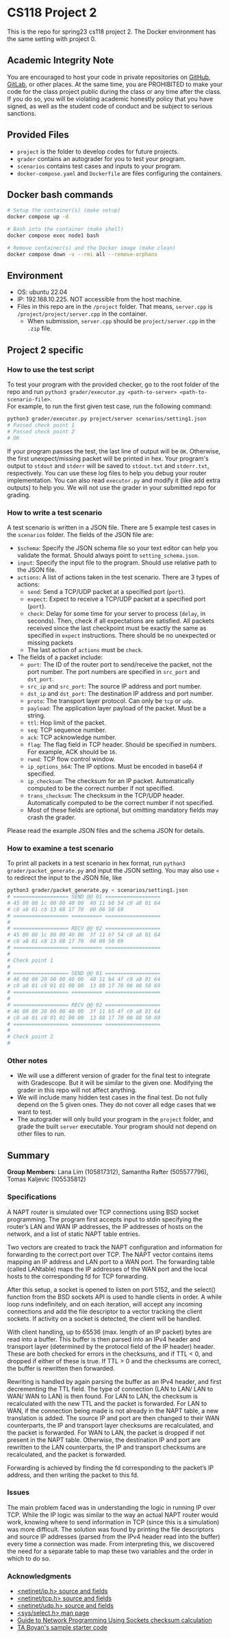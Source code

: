 # CS118 Project 2

This is the repo for spring23 cs118 project 2.
The Docker environment has the same setting with project 0.

## Academic Integrity Note

You are encouraged to host your code in private repositories on [GitHub](https://github.com/), [GitLab](https://gitlab.com), or other places.  At the same time, you are PROHIBITED to make your code for the class project public during the class or any time after the class.  If you do so, you will be violating academic honestly policy that you have signed, as well as the student code of conduct and be subject to serious sanctions.

## Provided Files

- `project` is the folder to develop codes for future projects.
- `grader` contains an autograder for you to test your program.
- `scenarios` contains test cases and inputs to your program.
- `docker-compose.yaml` and `Dockerfile` are files configuring the containers.

## Docker bash commands

```bash
# Setup the container(s) (make setup)
docker compose up -d

# Bash into the container (make shell)
docker compose exec node1 bash

# Remove container(s) and the Docker image (make clean)
docker compose down -v --rmi all --remove-orphans
```

## Environment

- OS: ubuntu 22.04
- IP: 192.168.10.225. NOT accessible from the host machine.
- Files in this repo are in the `/project` folder. That means, `server.cpp` is `/project/project/server.cpp` in the container.
  - When submission, `server.cpp` should be `project/server.cpp` in the `.zip` file.

## Project 2 specific

### How to use the test script

To test your program with the provided checker, go to the root folder of the repo and
run `python3 grader/executor.py <path-to-server> <path-to-scenario-file>`.  
For example, to run the first given test case, run the following command:
```bash
python3 grader/executor.py project/server scenarios/setting1.json
# Passed check point 1
# Passed check point 2
# OK
```

If your program passes the test, the last line of output will be `OK`.
Otherwise, the first unexpect/missing packet will be printed in hex.
Your program's output to `stdout` and `stderr` will be saved to `stdout.txt` and `stderr.txt`, respectively.
You can use these log files to help you debug your router implementation.
You can also read `executor.py` and modify it (like add extra outputs) to help you.
We will not use the grader in your submitted repo for grading.

### How to write a test scenario

A test scenario is written in a JSON file. There are 5 example test cases in the `scenarios` folder.
The fields of the JSON file are:

- `$schema`: Specify the JSON schema file so your text editor can help you validate the format.
  Should always point to `setting_schema.json`.
- `input`: Specify the input file to the program. Should use relative path to the JSON file.
- `actions`: A list of actions taken in the test scenario. There are 3 types of actions:
  - `send`: Send a TCP/UDP packet at a specified port (`port`).
  - `expect`: Expect to receive a TCP/UDP packet at a specified port (`port`).
  - `check`: Delay for some time for your server to process (`delay`, in seconds).
    Then, check if all expectations are satisfied.
    All packets received since the last checkpoint must be exactly the same as specified in `expect` instructions.
    There should be no unexpected or missing packets
  - The last action of `actions` must be `check`.
- The fields of a packet include:
  - `port`: The ID of the router port to send/receive the packet, not the port number.
  The port numbers are specified in `src_port` and `dst_port`.
  - `src_ip` and `src_port`: The source IP address and port number.
  - `dst_ip` and `dst_port`: The destination IP address and port number.
  - `proto`: The transport layer protocol. Can only be `tcp` or `udp`.
  - `payload`: The application layer payload of the packet. Must be a string.
  - `ttl`: Hop limit of the packet.
  - `seq`: TCP sequence number.
  - `ack`: TCP acknowledge number.
  - `flag`: The flag field in TCP header. Should be specified in numbers. For example, ACK should be `16`.
  - `rwnd`: TCP flow control window.
  - `ip_options_b64`: The IP options. Must be encoded in base64 if specified.
  - `ip_checksum`: The checksum for an IP packet. Automatically computed to be the correct number if not specified.
  - `trans_checksum`: The checksum in the TCP/UDP header. Automatically computed to be the correct number if not specified.
  - Most of these fields are optional, but omitting mandatory fields may crash the grader.

Please read the example JSON files and the schema JSON for details.

### How to examine a test scenario

To print all packets in a test scenario in hex format,
run `python3 grader/packet_generate.py` and input the JSON setting.
You may also use `<` to redirect the input to the JSON file, like
```bash
python3 grader/packet_generate.py < scenarios/setting1.json
# ================== SEND @@ 01 ==================
# 45 00 00 1c 00 00 40 00  40 11 b6 54 c0 a8 01 64 
# c0 a8 01 c8 13 88 17 70  00 08 50 69
# ================== ========== ==================
#
# ================== RECV @@ 02 ==================
# 45 00 00 1c 00 00 40 00  3f 11 b7 54 c0 a8 01 64 
# c0 a8 01 c8 13 88 17 70  00 08 50 69
# ================== ========== ==================
#
# Check point 1
#
# ================== SEND @@ 01 ==================
# 46 00 00 20 00 00 40 00  40 11 b4 4f c0 a8 01 64 
# c0 a8 01 c8 01 01 00 00  13 88 17 70 00 08 50 69
# ================== ========== ==================
#
# ================== RECV @@ 02 ==================
# 46 00 00 20 00 00 40 00  3f 11 b5 4f c0 a8 01 64 
# c0 a8 01 c8 01 01 00 00  13 88 17 70 00 08 50 69
# ================== ========== ==================
#
# Check point 2
#
```

### Other notes

- We will use a different version of grader for the final test to integrate with Gradescope.
  But it will be similar to the given one.
  Modifying the grader in this repo will not affect anything.
- We will include many hidden test cases in the final test. Do not fully depend on the 5 given ones.
  They do not cover all edge cases that we want to test.
- The autograder will only build your program in the `project` folder, and grade the built `server` executable.
  Your program should not depend on other files to run.

## Summary

**Group Members**: Lana Lim (105817312), Samantha Rafter (505577796), Tomas Kaljevic (105535812)

### Specifications

A NAPT router is simulated over TCP connections using BSD socket programming. The program first accepts input to stdin specifying the router’s LAN and WAN IP addresses, the IP addresses of hosts on the network, and a list of static NAPT table entries.

Two vectors are created to track the NAPT configuration and information for forwarding to the correct port over TCP. The NAPT vector contains items mapping an IP address and LAN port to a WAN port. The forwarding table (called LANtable) maps the IP addresses of the WAN port and the local hosts to the corresponding fd for TCP forwarding.

After this setup, a socket is opened to listen on port 5152, and the select() function from the BSD sockets API is used to handle clients in order. A while loop runs indefinitely, and on each iteration, will accept any incoming connections and add the file descriptor to a vector tracking the client sockets. If activity on a socket is detected, the client will be handled.

With client handling, up to 65536 (max. length of an IP packet) bytes are read into a buffer. This buffer is then parsed into an IPv4 header and transport layer (determined by the protocol field of the IP header) header. These are both checked for errors in the checksums, and if TTL < 0, and dropped if either of these is true. If TTL > 0 and the checksums are correct, the buffer is rewritten then forwarded.

Rewriting is handled by again parsing the buffer as an IPv4 header, and first decrementing the TTL field. The type of connection (LAN to LAN/ LAN to WAN/ WAN to LAN) is then found. For LAN to LAN, the checksum is recalculated with the new TTL and the packet is forwarded. For LAN to WAN, if the connection being made is not already in the NAPT table, a new translation is added. The source IP and port are then changed to their WAN counterparts, the IP and transport layer checksums are recalculated, and the packet is forwarded. For WAN to LAN, the packet is dropped if not present in the NAPT table. Otherwise, the destination IP and port are rewritten to the LAN counterparts, the IP and transport checksums are recalculated, and the packet is forwarded. 

Forwarding is achieved by finding the fd corresponding to the packet’s IP address, and then writing the packet to this fd.

### Issues

The main problem faced was in understanding the logic in running IP over TCP. While the IP logic was similar to the way an actual NAPT router would work, knowing where to send information in TCP (since this is a simulation) was more difficult. The solution was found by printing the file descriptors and source IP addresses (parsed from the IPv4 header read into the buffer) every time a connection was made. From interpreting this, we discovered the need for a separate table to map these two variables and the order in which to do so.

### Acknowledgments

* [<netinet/ip.h> source and fields](https://sites.uclouvain.be/SystInfo/usr/include/netinet/ip.h.html)
* [<netinet/tcp.h> source and fields](https://sites.uclouvain.be/SystInfo/usr/include/netinet/tcp.h.html)
* [<netinet/udp.h> source and fields](https://sites.uclouvain.be/SystInfo/usr/include/netinet/udp.h.html)
* [<sys/select.h> man page](https://man7.org/linux/man-pages/man2/select.2.html)
* [Guide to Network Programming Using Sockets checksum calculation](https://beej.us/guide/bgnet0/html/split/project-validating-a-tcp-packet.html#the-tcp-header-checksum)
* [TA Boyan's sample starter code](https://github.com/dboyan/CS118-S23-1A/blob/main/Week%207/select.c)